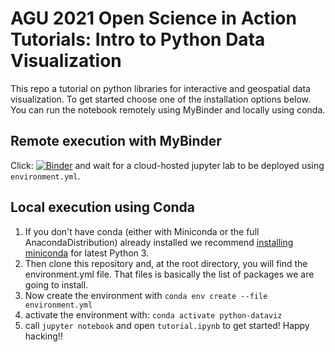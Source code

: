 # AGU 2021 Open Science in Action Tutorials: Intro to Python Data Visualization

This repo a tutorial on python libraries for interactive and geospatial data visualization. To get started choose one of the installation options below. You can run the notebook remotely using MyBinder and locally using conda.

## Remote execution with MyBinder

Click: [![Binder](https://mybinder.org/badge_logo.svg)](https://mybinder.org/v2/gh/developmentseed/agu2021-python-data-viz/HEAD) and wait for a cloud-hosted jupyter lab to be deployed using `environment.yml`.

## Local execution using Conda

1. If you don't have conda (either with Miniconda or the full AnacondaDistribution) already installed we recommend [installing miniconda](http://conda.pydata.org/miniconda.html) for latest Python 3.
2. Then clone this repository and, at the root directory, you will find the environment.yml file. That files is basically the list of packages we are going to install.
3. Now create the environment with `conda env create --file environment.yml`
4. activate the environment with: `conda activate python-dataviz`
5. call `jupyter notebook` and open `tutorial.ipynb` to get started! Happy hacking!!
